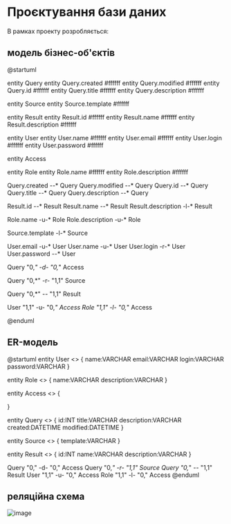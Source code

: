 # Проєктування бази даних

В рамках проекту розробляється: 
## модель бізнес-об'єктів 

@startuml

entity Query
entity Query.created #ffffff
entity Query.modified #ffffff
entity Query.id #ffffff
entity Query.title #ffffff
entity Query.description #ffffff

entity Source
entity Source.template #ffffff

entity Result
entity Result.id #ffffff
entity Result.name #ffffff
entity Result.description #ffffff

entity User
entity User.name #ffffff
entity User.email #ffffff
entity User.login #ffffff
entity User.password #ffffff

entity Access

entity Role
entity Role.name #ffffff
entity Role.description #ffffff

Query.created --* Query
Query.modified --* Query
Query.id --* Query
Query.title --* Query
Query.description --* Query

Result.id --* Result
Result.name --* Result
Result.description -l-* Result

Role.name -u-* Role
Role.description -u-* Role

Source.template -l-* Source

User.email -u-* User
User.name -u-* User
User.login -r-* User
User.password --* User


Query "0,*" -d- "0,*" Access

Query "0,*" -r- "1,1" Source

Query "0,*" -- "1,1" Result

User "1,1" -u- "0,*" Access
Role "1,1" -l- "0,*" Access

@enduml

## ER-модель

@startuml
  entity User <<ENTITY>> {
    name:VARCHAR
    email:VARCHAR
    login:VARCHAR
    password:VARCHAR
  }
  
  entity Role <<ENTITY>> {
    name:VARCHAR
    description:VARCHAR
  }
  
  entity Access <<ENTITY>> {
  
  }
  
  entity Query <<ENTITY>> {
    id:INT
    title:VARCHAR
    description:VARCHAR
    created:DATETIME
    modified:DATETIME
  }
  
  entity Source <<ENTITY>> {
    template:VARCHAR
  }
  
  entity Result <<ENTITY>> {
    id:INT
    name:VARCHAR
    description:VARCHAR
  }
  
Query "0," -d- "0," Access
Query "0,*" -r- "1,1" Source
Query "0,*" -- "1,1" Result
User "1,1" -u- "0," Access 
Role "1,1" -l- "0," Access
@enduml
  
## реляційна схема
  
![image](https://imgur.com/Ng3yHLT)

